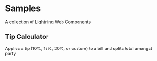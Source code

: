 # Samples

A collection of Lightning Web Components

## Tip Calculator

Applies a tip (10%, 15%, 20%, or custom) to a bill and splits total amongst party 


